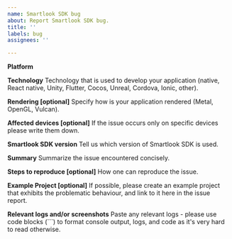 ```yaml
---
name: Smartlook SDK bug
about: Report Smartlook SDK bug.
title: ''
labels: bug
assignees: ''

---
```


**Platform**
<!--- Write down platform that your application runs on (Android, iOS, both). -->

**Technology**
Technology that is used to develop your application (native, React native, Unity, Flutter, Cocos, Unreal, Cordova, Ionic, other).

**Rendering [optional]**
Specify how is your application rendered (Metal, OpenGL, Vulcan).

**Affected devices [optional]**
If the issue occurs only on specific devices please write them down.

**Smartlook SDK version**
Tell us which version of Smartlook SDK is used.

**Summary**
Summarize the issue encountered concisely.

**Steps to reproduce [optional]**
How one can reproduce the issue.

**Example Project [optional]**
If possible, please create an example project that exhibits the problematic behaviour, and link to it here in the issue report.

**Relevant logs and/or screenshots**
Paste any relevant logs - please use code blocks (```) to format console output, logs, and code as it's very hard to read otherwise.
